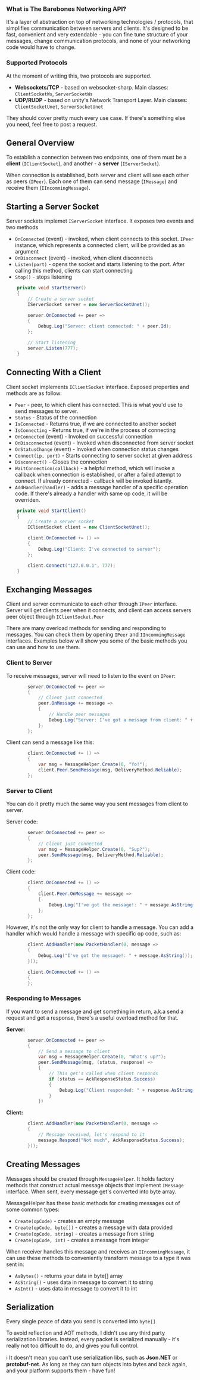 ### What is The Barebones Networking API?
It's a layer of abstraction on top of networking technologies / protocols, that simplifies communication between servers and clients. It's designed to be fast, convenient and very extendable - you can fine tune structure of your messages, change communication protocols, and none of your networking code would have to change.

### Supported Protocols
At the moment of writing this, two protocols are supported.
* **Websockets/TCP** - based on websocket-sharp. Main classes: `ClientSocketWs`, `ServerSocketWs`
* **UDP/RUDP** - based on unity's Network Transport Layer. Main classes: `ClientSocketUnet`, `ServerSocketUnet`

They should cover pretty much every use case. If there's something else you need, feel free to post a request.

## General Overview
To establish a connection between two endpoints, one of them must be a **client** (`IClientSocket`), and another - a **server** (`IServerSocket`). 

When connection is established, both server and client will see each other as peers (`IPeer`). Each one of them can send message (`IMessage`) and receive them (`IIncommingMessage`).

## Starting a Server Socket 
Server sockets implemet `IServerSocket` interface. It exposes two events and two methods
* `OnConnected` (event) - invoked, when client connects to this socket. `IPeer` instance, which represents a connected client, will be provided as an argument
* `OnDisconnect` (event) - invoked, when client disconnects
* `Listen(port)` - opens the socket and starts listening to the port. After calling this method, clients can start connecting
* `Stop()` - stops listening

``` C#
    private void StartServer()
    {
        // Create a server socket
        IServerSocket server = new ServerSocketUnet();

        server.OnConnected += peer =>
        {
            Debug.Log("Server: client connected: " + peer.Id);
        };

        // Start listening
        server.Listen(777);
    }
```

## Connecting With a Client
Client socket implements `IClientSocket` interface. Exposed properties and methods are as follow:

* `Peer` - peer, to which client has connected. This is what you'd use to send messages to server.
* `Status` - Status of the connection
* `IsConnected` - Returns true, if we are connected to another socket
* `IsConnecting` - Returns true, if we're in the process of connecting
* `OnConnected` (event) - Invoked on successful connection
* `OnDisconnected` (event) - Invoked when disconnected from server socket
* `OnStatusChange` (event) - Invoked when connection status changes
* `Connect(ip, port)` - Starts connecting to server socket at given address
* `Disconnect()` - Closes the connection
* `WaitConnection(callback)` - a helpful method, which will invoke a callback when connection is established, or after a failed attempt to connect. If already connected - callback will be invoked istantly.
* `AddHandler(handler)` - adds a message handler of a specific operation code. If there's already a handler with same op code, it will be overriden.

``` C#
    private void StartClient()
    {
        // Create a server socket
        IClientSocket client = new ClientSocketUnet();

        client.OnConnected += () =>
        {
            Debug.Log("Client: I've connected to server");
        };

        client.Connect("127.0.0.1", 777);
    }
```
 
## Exchanging Messages

Client and server communicate to each other through `IPeer` interface. 
Server will get clients peer when it connects, and client can access servers peer object through `IClientSocket.Peer`

There are many overload methods for sending and responding to messages. You can check them by opening `IPeer` and `IIncommingMessage` interfaces. Examples below will show you some of the basic methods you can use and how to use them.

### Client to Server
To receive messages, server will need to listen to the event on `IPeer`:

``` C#
        server.OnConnected += peer =>
        {
            // Client just connected
            peer.OnMessage += message =>
            {
                // Handle peer messages
                Debug.Log("Server: I've got a message from client: " + message.AsString());
            };
        };
```

Client can send a message like this:

``` C#
        client.OnConnected += () =>
        {
            var msg = MessageHelper.Create(0, "Yo!");
            client.Peer.SendMessage(msg, DeliveryMethod.Reliable);
        };
```

### Server to Client

You can do it pretty much the same way you sent messages from client to server. 

Server code:
``` C#
        server.OnConnected += peer =>
        {
            // Client just connected
            var msg = MessageHelper.Create(0, "Sup?");
            peer.SendMessage(msg, DeliveryMethod.Reliable);
        };
```

Client code:

``` C#
        client.OnConnected += () =>
        {
            client.Peer.OnMessage += message =>
            {
                Debug.Log("I've got the message!: " + message.AsString());
            };
        };
```

However, it's not the only way for client to handle a message. You can add a handler which would handle a message with specific op code, such as:

``` C#
        client.AddHandler(new PacketHandler(0, message =>
        {
            Debug.Log("I've got the message!: " + message.AsString());
        }));

        client.OnConnected += () =>
        {
        };
```

### Responding to Messages

If you want to send a message and get something in return, a.k.a send a request and get a response, there's a useful overload method for that.

**Server:** 
``` C#
        server.OnConnected += peer =>
        {
            // Send a message to client
            var msg = MessageHelper.Create(0, "What's up?");
            peer.SendMessage(msg, (status, response) =>
            {
                // This get's called when client responds
                if (status == AckResponseStatus.Success)
                {
                    Debug.Log("Client responded: " + response.AsString());
                }
            })
```

**Client:**
``` C#
        client.AddHandler(new PacketHandler(0, message =>
        {
            // Message received, let's respond to it
            message.Respond("Not much", AckResponseStatus.Success);
        }));
```

## Creating Messages
Messages should be created through `MessageHelper`. It holds factory methods that construct actual message objects that implement `IMessage` interface. When sent, every message get's converted into byte array.

MessageHelper has these basic methods for creating messages out of some common types:
* `Create(opCode)` - creates an empty message
* `Create(opCode, byte[])` - creates a message with data provided
* `Create(opCode, string)` - creates a message from string
* `Create(opCode, int)` - creates a message from integer 

When receiver handles this message and receives an `IIncommingMessage`, it can use these methods to conveniently transform message to a type it was sent in:
* `AsBytes()` - returns your data in byte[] array
* `AsString()` - uses data in message to convert it to string
* `AsInt()` - uses data in message to convert it to int

## Serialization
Every single peace of data you send is converted into `byte[]`

To avoid reflection and AOT methods, I didn't use any third party serialization libraries. Instead, every packet is serialized manually - it's really not too difficult to do, and gives you full control.

:information_source: It doesn't mean you can't use serialization libs, such as **Json.NET** or **protobuf-net**. As long as they can turn objects into bytes and back again, and your platform supports them - have fun!




